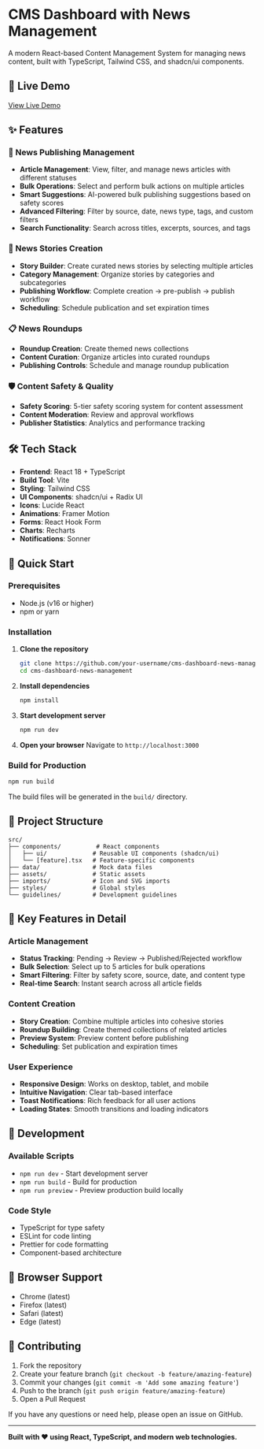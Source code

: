 # CMS Dashboard with News Management

A modern React-based Content Management System for managing news content, built with TypeScript, Tailwind CSS, and shadcn/ui components.

## 🚀 Live Demo

[View Live Demo](https://ashutoshxsingh10.github.io/cms-dashboard-news-management/)

## ✨ Features

### 📰 News Publishing Management
- **Article Management**: View, filter, and manage news articles with different statuses
- **Bulk Operations**: Select and perform bulk actions on multiple articles
- **Smart Suggestions**: AI-powered bulk publishing suggestions based on safety scores
- **Advanced Filtering**: Filter by source, date, news type, tags, and custom filters
- **Search Functionality**: Search across titles, excerpts, sources, and tags

### 📖 News Stories Creation
- **Story Builder**: Create curated news stories by selecting multiple articles
- **Category Management**: Organize stories by categories and subcategories
- **Publishing Workflow**: Complete creation → pre-publish → publish workflow
- **Scheduling**: Schedule publication and set expiration times

### 📋 News Roundups
- **Roundup Creation**: Create themed news collections
- **Content Curation**: Organize articles into curated roundups
- **Publishing Controls**: Schedule and manage roundup publication

### 🛡️ Content Safety & Quality
- **Safety Scoring**: 5-tier safety scoring system for content assessment
- **Content Moderation**: Review and approval workflows
- **Publisher Statistics**: Analytics and performance tracking

## 🛠️ Tech Stack

- **Frontend**: React 18 + TypeScript
- **Build Tool**: Vite
- **Styling**: Tailwind CSS
- **UI Components**: shadcn/ui + Radix UI
- **Icons**: Lucide React
- **Animations**: Framer Motion
- **Forms**: React Hook Form
- **Charts**: Recharts
- **Notifications**: Sonner

## 🚀 Quick Start

### Prerequisites
- Node.js (v16 or higher)
- npm or yarn

### Installation

1. **Clone the repository**
   ```bash
   git clone https://github.com/your-username/cms-dashboard-news-management.git
   cd cms-dashboard-news-management
   ```

2. **Install dependencies**
   ```bash
   npm install
   ```

3. **Start development server**
   ```bash
   npm run dev
   ```

4. **Open your browser**
   Navigate to `http://localhost:3000`

### Build for Production

```bash
npm run build
```

The build files will be generated in the `build/` directory.

## 📁 Project Structure

```
src/
├── components/          # React components
│   ├── ui/             # Reusable UI components (shadcn/ui)
│   └── [feature].tsx   # Feature-specific components
├── data/               # Mock data files
├── assets/             # Static assets
├── imports/            # Icon and SVG imports
├── styles/             # Global styles
└── guidelines/         # Development guidelines
```

## 🎯 Key Features in Detail

### Article Management
- **Status Tracking**: Pending → Review → Published/Rejected workflow
- **Bulk Selection**: Select up to 5 articles for bulk operations
- **Smart Filtering**: Filter by safety score, source, date, and content type
- **Real-time Search**: Instant search across all article fields

### Content Creation
- **Story Creation**: Combine multiple articles into cohesive stories
- **Roundup Building**: Create themed collections of related articles
- **Preview System**: Preview content before publishing
- **Scheduling**: Set publication and expiration times

### User Experience
- **Responsive Design**: Works on desktop, tablet, and mobile
- **Intuitive Navigation**: Clear tab-based interface
- **Toast Notifications**: Rich feedback for all user actions
- **Loading States**: Smooth transitions and loading indicators

## 🔧 Development

### Available Scripts

- `npm run dev` - Start development server
- `npm run build` - Build for production
- `npm run preview` - Preview production build locally

### Code Style

- TypeScript for type safety
- ESLint for code linting
- Prettier for code formatting
- Component-based architecture

## 📱 Browser Support

- Chrome (latest)
- Firefox (latest)
- Safari (latest)
- Edge (latest)

## 🤝 Contributing

1. Fork the repository
2. Create your feature branch (`git checkout -b feature/amazing-feature`)
3. Commit your changes (`git commit -m 'Add some amazing feature'`)
4. Push to the branch (`git push origin feature/amazing-feature`)
5. Open a Pull Request



If you have any questions or need help, please open an issue on GitHub.

---

**Built with ❤️ using React, TypeScript, and modern web technologies.**
